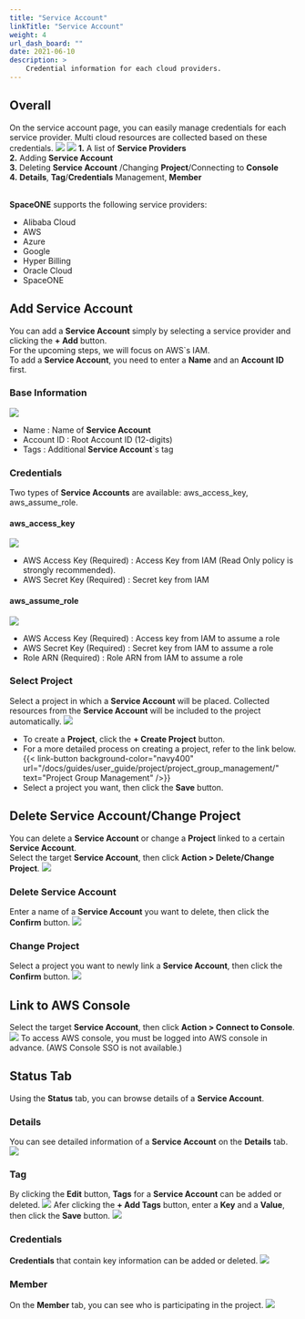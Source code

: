 ```yaml
---
title: "Service Account"
linkTitle: "Service Account"
weight: 4
url_dash_board: "" 
date: 2021-06-10
description: >
    Credential information for each cloud providers.
---
```


## Overall
On the service account page, you can easily manage credentials for each service provider. Multi cloud resources are collected based on these credentials.
![](/docs/guides/user_guide/service_account/service_account_img/service_account_img_01.png)
![](/docs/guides/user_guide/service_account/service_account_img/service_account_img_02.png)
**1.** A list of **Service Providers**  
**2.** Adding  **Service Account**  
**3.** Deleting **Service Account** /Changing **Project**/Connecting to **Console**  
**4.** **Details**, **Tag**/**Credentials** Management, **Member** <br><br>

**SpaceONE** supports the following service providers:
* Alibaba Cloud
* AWS
* Azure
* Google 
* Hyper Billing
* Oracle Cloud
* SpaceONE

## Add Service Account
You can add a **Service Account** simply by selecting a service provider and clicking the **+ Add** button.<br>
For the upcoming steps, we will focus on AWS\`s IAM.<br>
To add a **Service Account**, you need to enter a **Name** and an **Account ID** first.<br>

### Base Information
![](/docs/guides/user_guide/service_account/service_account_img/service_account_img_03.png)
* Name : Name of **Service Account**
* Account ID : Root Account ID \(12-digits\)
* Tags : Additional **Service Account**\`s tag

### Credentials
Two types of **Service Accounts** are available: aws\_access\_key, aws\_assume\_role\.

#### aws\_access\_key  
![](/docs/guides/user_guide/service_account/service_account_img/service_account_img_04.png)
* AWS Access Key \(Required\) : Access Key from IAM (Read Only policy is strongly recommended).
* AWS Secret Key \(Required\) : Secret key from IAM

#### aws\_assume\_role
![](/docs/guides/user_guide/service_account/service_account_img/service_account_img_05.png)
* AWS Access Key \(Required\) : Access key from IAM to assume a role
* AWS Secret Key \(Required\) : Secret key from IAM to assume a role
* Role ARN \(Required\) : Role ARN from IAM to assume a role

### Select Project
Select a project in which a **Service Account** will be placed. Collected resources from the **Service Account** will be included to the project automatically.
![](/docs/guides/user_guide/service_account/service_account_img/service_account_img_06.png)
* To create a **Project**, click the **+ Create Project** button.
* For a more detailed process on creating a project, refer to the link below.<br>
{{< link-button background-color="navy400" url="/docs/guides/user_guide/project/project_group_management/" text="Project Group Management" />}}
* Select a project you want, then click the **Save** button.

## Delete Service Account/Change Project
You can delete a **Service Account** or change a **Project** linked to a certain **Service Account**.<br>
Select the target **Service Account**, then click **Action &gt; Delete/Change Project**.
![](/docs/guides/user_guide/service_account/service_account_img/service_account_img_07.png)

### Delete Service Account
Enter a name of a **Service Account** you want to delete, then click the **Confirm** button.
![](/docs/guides/user_guide/service_account/service_account_img/service_account_img_08.png)

### Change Project
Select a project you want to newly link a **Service Account**, then click the **Confirm** button.
![](/docs/guides/user_guide/service_account/service_account_img/service_account_img_09.png)

## Link to AWS Console
Select the target **Service Account**, then click **Action &gt; Connect to Console**.
![](/docs/guides/user_guide/service_account/service_account_img/service_account_img_10.png)
To access AWS console, you must be logged into AWS console in advance. \(AWS Console SSO is not available.\)

## Status Tab
Using the **Status** tab, you can browse details of a **Service Account**.

### Details
You can see detailed information of a **Service Account** on the **Details** tab. 
![](/docs/guides/user_guide/service_account/service_account_img/service_account_img_11.png)

### Tag
By clicking the **Edit** button, **Tags** for a **Service Account** can be added or deleted.
![](/docs/guides/user_guide/service_account/service_account_img/service_account_img_12.png)
Afer clicking the **+ Add Tags** button, enter a **Key** and a **Value**, then click the **Save** button. 
![](/docs/guides/user_guide/service_account/service_account_img/service_account_img_13.png)

### Credentials
**Credentials** that contain key information can be added or deleted.
![](/docs/guides/user_guide/service_account/service_account_img/service_account_img_14.png)

### Member
On the **Member** tab, you can see who is participating in the project.
![](/docs/guides/user_guide/service_account/service_account_img/service_account_img_15.png)
